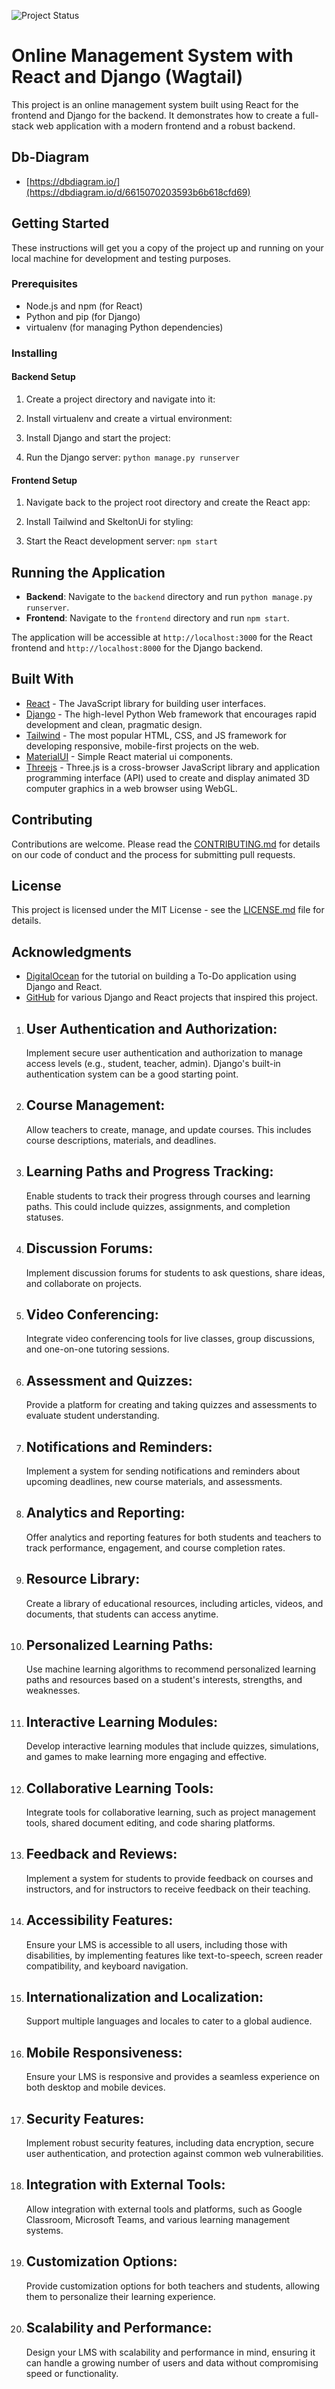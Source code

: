 ![Project Status](https://img.shields.io/badge/Status-In%20Progress-yellow)

# Online Management System with React and Django (Wagtail)

This project is an online management system built using React for the frontend and Django for the backend. It demonstrates how to create a full-stack web application with a modern frontend and a robust backend.

## Db-Diagram

- [https://dbdiagram.io/](https://dbdiagram.io/d/6615070203593b6b618cfd69)
## Getting Started

These instructions will get you a copy of the project up and running on your local machine for development and testing purposes.

### Prerequisites

- Node.js and npm (for React)
- Python and pip (for Django)
- virtualenv (for managing Python dependencies)

### Installing

#### Backend Setup

1. Create a project directory and navigate into it:


2. Install virtualenv and create a virtual environment:


3. Install Django and start the project:


4. Run the Django server: `python manage.py runserver`



#### Frontend Setup

1. Navigate back to the project root directory and create the React app:


2. Install Tailwind and SkeltonUi for styling:


3. Start the React development server: `npm start`


## Running the Application

- **Backend**: Navigate to the `backend` directory and run `python manage.py runserver`.
- **Frontend**: Navigate to the `frontend` directory and run `npm start`.

The application will be accessible at `http://localhost:3000` for the React frontend and `http://localhost:8000` for the Django backend.

## Built With

- [React](https://reactjs.org/) - The JavaScript library for building user interfaces.
- [Django](https://www.djangoproject.com/) - The high-level Python Web framework that encourages rapid development and clean, pragmatic design.
- [Tailwind](https://tailwindcss.com/) - The most popular HTML, CSS, and JS framework for developing responsive, mobile-first projects on the web.
- [MaterialUI](https://mui.com/) - Simple React material ui components.
- [Threejs](https://threejs.org/) - Three.js is a cross-browser JavaScript library and application programming interface (API) used to create and display animated 3D computer graphics in a web browser using WebGL. 

## Contributing

Contributions are welcome. Please read the [CONTRIBUTING.md](CONTRIBUTING.md) for details on our code of conduct and the process for submitting pull requests.

## License

This project is licensed under the MIT License - see the [LICENSE.md](LICENSE.md) file for details.

## Acknowledgments

- [DigitalOcean](https://www.digitalocean.com/community/tutorials/build-a-to-do-application-using-django-and-react) for the tutorial on building a To-Do application using Django and React.
- [GitHub](https://github.com/topics/django-react) for various Django and React projects that inspired this project.



1. ## User Authentication and Authorization:
     Implement secure user authentication and authorization to manage access levels (e.g., student, teacher, admin). Django's built-in authentication system can be a good starting point.
2. ## Course Management:
     Allow teachers to create, manage, and update courses. This includes course descriptions, materials, and deadlines.
3. ## Learning Paths and Progress Tracking:
     Enable students to track their progress through courses and learning paths. This could include quizzes, assignments, and completion statuses.
4. ## Discussion Forums:
     Implement discussion forums for students to ask questions, share ideas, and collaborate on projects.
5. ## Video Conferencing:
     Integrate video conferencing tools for live classes, group discussions, and one-on-one tutoring sessions.
6. ## Assessment and Quizzes:
     Provide a platform for creating and taking quizzes and assessments to evaluate student understanding.
7. ## Notifications and Reminders:
     Implement a system for sending notifications and reminders about upcoming deadlines, new course materials, and assessments.
8. ## Analytics and Reporting:
     Offer analytics and reporting features for both students and teachers to track performance, engagement, and course completion rates.
9. ## Resource Library:
     Create a library of educational resources, including articles, videos, and documents, that students can access anytime.
10. ## Personalized Learning Paths:
     Use machine learning algorithms to recommend personalized learning paths and resources based on a student's interests, strengths, and weaknesses.
11. ## Interactive Learning Modules:
     Develop interactive learning modules that include quizzes, simulations, and games to make learning more engaging and effective.
12. ## Collaborative Learning Tools:
     Integrate tools for collaborative learning, such as project management tools, shared document editing, and code sharing platforms.
13. ## Feedback and Reviews:
     Implement a system for students to provide feedback on courses and instructors, and for instructors to receive feedback on their teaching.
14. ## Accessibility Features:
     Ensure your LMS is accessible to all users, including those with disabilities, by implementing features like text-to-speech, screen reader compatibility, and keyboard navigation.
15. ## Internationalization and Localization:
     Support multiple languages and locales to cater to a global audience.
16. ## Mobile Responsiveness:
     Ensure your LMS is responsive and provides a seamless experience on both desktop and mobile devices.
17. ## Security Features:
     Implement robust security features, including data encryption, secure user authentication, and protection against common web vulnerabilities.
18. ## Integration with External Tools:
     Allow integration with external tools and platforms, such as Google Classroom, Microsoft Teams, and various learning management systems.
19. ## Customization Options:
     Provide customization options for both teachers and students, allowing them to personalize their learning experience.
20. ## Scalability and Performance:
     Design your LMS with scalability and performance in mind, ensuring it can handle a growing number of users and data without compromising speed or functionality.

